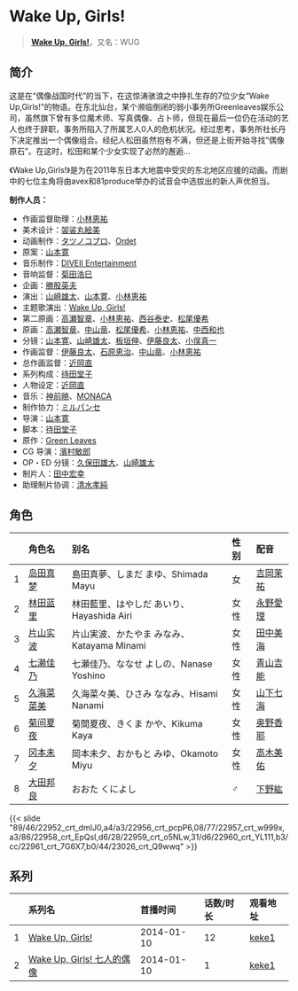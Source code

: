 # Wake Up, Girls!


> <u>**[Wake Up, Girls!](https://bgm.tv/subject/48880)**</u>，又名：WUG

## 简介

这是在“偶像战国时代”的当下，在这惊涛骇浪之中挣扎生存的7位少女“Wake Up,Girls!”的物语。在东北仙台，某个濒临倒闭的弱小事务所Greenleaves娱乐公司，虽然旗下曾有多位魔术师、写真偶像、占卜师，但现在最后一位仍在活动的艺人也终于辞职，事务所陷入了所属艺人0人的危机状况。经过思考，事务所社长丹下决定推出一个偶像组合。经纪人松田虽然抱有不满，但还是上街开始寻找“偶像原石”。在这时，松田和某个少女实现了必然的邂逅...

《Wake Up,Girls!》是为在2011年东日本大地震中受灾的东北地区应援的动画。而剧中的七位主角将由avex和81produce举办的试音会中选拔出的新人声优担当。

**制作人员：**
- 作画监督助理：[小林恵祐](https://bgm.tv/person/13576)
- 美术设计：[袈裟丸絵美](https://bgm.tv/person/14825)
- 动画制作：[タツノコプロ](https://bgm.tv/person/696)、[Ordet](https://bgm.tv/person/3560)
- 原案：[山本寛](https://bgm.tv/person/2027)
- 音乐制作：[DIVEII Entertainment](https://bgm.tv/person/10228)
- 音响监督：[菊田浩巳](https://bgm.tv/person/58)
- 企画：[勝股英夫](https://bgm.tv/person/2857)
- 演出：[山崎雄太](https://bgm.tv/person/25589)、[山本寛](https://bgm.tv/person/2027)、[小林恵祐](https://bgm.tv/person/13576)
- 主题歌演出：[Wake Up, Girls!](https://bgm.tv/person/18359)
- 第二原画：[高瀬智章](https://bgm.tv/person/12641)、[小林恵祐](https://bgm.tv/person/13576)、[西谷泰史](https://bgm.tv/person/23566)、[松尾優希](https://bgm.tv/person/44845)
- 原画：[高瀬智章](https://bgm.tv/person/12641)、[中山竜](https://bgm.tv/person/12606)、[松尾優希](https://bgm.tv/person/44845)、[小林恵祐](https://bgm.tv/person/13576)、[中西和也](https://bgm.tv/person/32387)
- 分镜：[山本寛](https://bgm.tv/person/2027)、[山崎雄太](https://bgm.tv/person/25589)、[板垣伸](https://bgm.tv/person/1663)、[伊藤良太](https://bgm.tv/person/12792)、[小俣真一](https://bgm.tv/person/7608)
- 作画监督：[伊藤良太](https://bgm.tv/person/12792)、[石原恵治](https://bgm.tv/person/2884)、[中山竜](https://bgm.tv/person/12606)、[小林恵祐](https://bgm.tv/person/13576)
- 总作画监督：[近岡直](https://bgm.tv/person/3633)
- 系列构成：[待田堂子](https://bgm.tv/person/922)
- 人物设定：[近岡直](https://bgm.tv/person/3633)
- 音乐：[神前暁](https://bgm.tv/person/3287)、[MONACA](https://bgm.tv/person/5754)
- 制作协力：[ミルパンセ](https://bgm.tv/person/18558)
- 导演：[山本寛](https://bgm.tv/person/2027)
- 脚本：[待田堂子](https://bgm.tv/person/922)
- 原作：[Green Leaves](https://bgm.tv/person/13329)
- CG 导演：[濱村敏郎](https://bgm.tv/person/25051)
- OP・ED 分镜：[久保田雄大](https://bgm.tv/person/13579)、[山崎雄太](https://bgm.tv/person/25589)
- 制片人：[田中宏幸](https://bgm.tv/person/5310)
- 助理制片协调：[清水孝純](https://bgm.tv/person/66459)

## 角色

|     |   角色名   |   别名  | 性别 |  配音  |
|:--- |:------  |:----      |:---  |:--   |
| 1 | [岛田真梦](https://bgm.tv/character/22952) | 島田真夢、しまだ まゆ、Shimada Mayu | 女 | [吉岡茉祐](https://bgm.tv/person/13592) |
| 2 | [林田蓝里](https://bgm.tv/character/22956) | 林田藍里、はやしだ あいり、Hayashida Airi | 女性 | [永野愛理](https://bgm.tv/person/13682) |
| 3 | [片山实波](https://bgm.tv/character/22957) | 片山実波、かたやま みなみ、Katayama Minami | 女性 | [田中美海](https://bgm.tv/person/13683) |
| 4 | [七濑佳乃](https://bgm.tv/character/22958) | 七瀬佳乃、ななせ よしの、Nanase Yoshino | 女性 | [青山吉能](https://bgm.tv/person/13684) |
| 5 | [久海菜菜美](https://bgm.tv/character/22959) | 久海菜々美、ひさみ ななみ、Hisami Nanami | 女性 | [山下七海](https://bgm.tv/person/13685) |
| 6 | [菊间夏夜](https://bgm.tv/character/22960) | 菊間夏夜、きくま かや、Kikuma Kaya | 女性 | [奥野香耶](https://bgm.tv/person/13686) |
| 7 | [冈本未夕](https://bgm.tv/character/22961) | 岡本未夕、おかもと みゆ、Okamoto Miyu | 女性 | [高木美佑](https://bgm.tv/person/13687) |
| 8 | [大田邦良](https://bgm.tv/character/23026) | おおた くによし | ♂ | [下野紘](https://bgm.tv/person/4262) |

{{< slide "89/46/22952_crt_dmIJ0,a4/a3/22956_crt_pcpP6,08/77/22957_crt_w999x,a3/86/22958_crt_EpQsI,d6/28/22959_crt_o5NLw,31/d6/22960_crt_YL111,b3/cc/22961_crt_7G6X7,b0/44/23026_crt_Q9wwq" >}}

## 系列

|     | 系列名                   | 首播时间       | 话数/时长 | 观看地址                                                    |
| :-- | :-------------------- | :--------- | :---- | :------------------------------------------------------ |
| 1   |[Wake Up, Girls!](https://bgm.tv/subject/48880)| 2014-01-10 | 12    | [keke1](https://www.keke1.app/play/20513-4-139169.html) |
| 2   |[Wake Up, Girls! 七人的偶像](https://bgm.tv/subject/87700)| 2014-01-10 | 1     | [keke1](https://www.keke1.app/play/30530-4-278242.html) |




